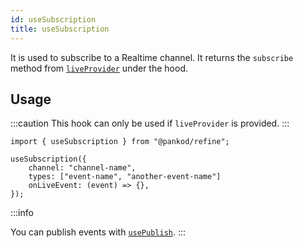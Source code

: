 ```yaml
---
id: useSubscription
title: useSubscription
---
```


It is used to subscribe to a Realtime channel. It returns the `subscribe` method from [`liveProvider`](/api-references/providers/live-provider.md#subscribe) under the hood.

## Usage

:::caution
This hook can only be used if `liveProvider` is provided.
:::

```tsx
import { useSubscription } from "@pankod/refine";

useSubscription({
    channel: "channel-name",
    types: ["event-name", "another-event-name"]
    onLiveEvent: (event) => {},
});
```

:::info

You can publish events with [`usePublish`](/api-references/hooks/live/usePublish.md).
:::